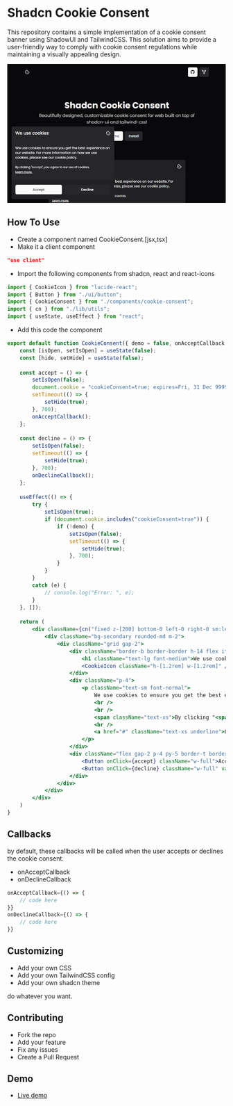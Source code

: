 # Shadcn Cookie Consent

This repository contains a simple implementation of a cookie consent banner using ShadowUI and TailwindCSS. This solution aims to provide a user-friendly way to comply with cookie consent regulations while maintaining a visually appealing design.

![preview](/public/preview.png)

## How To Use

- Create a component named CookieConsent.[jsx,tsx]
- Make it a client component

```json
"use client"
```

- Import the following components from shadcn, react and react-icons

```jsx
import { CookieIcon } from "lucide-react";
import { Button } from "./ui/button";
import { CookieConsent } from "./components/cookie-consent";
import { cn } from "./lib/utils";
import { useState, useEffect } from "react";
```

- Add this code the component

```jsx
export default function CookieConsent({ demo = false, onAcceptCallback = () => { }, onDeclineCallback = () => { } }) {
    const [isOpen, setIsOpen] = useState(false);
    const [hide, setHide] = useState(false);

    const accept = () => {
        setIsOpen(false);
        document.cookie = "cookieConsent=true; expires=Fri, 31 Dec 9999 23:59:59 GMT";
        setTimeout(() => {
            setHide(true);
        }, 700);
        onAcceptCallback();
    };

    const decline = () => {
        setIsOpen(false);
        setTimeout(() => {
            setHide(true);
        }, 700);
        onDeclineCallback();
    };

    useEffect(() => {
        try {
            setIsOpen(true);
            if (document.cookie.includes("cookieConsent=true")) {
                if (!demo) {
                    setIsOpen(false);
                    setTimeout(() => {
                        setHide(true);
                    }, 700);
                }
            }
        }
        catch (e) {
            // console.log("Error: ", e);
        }
    }, []);

    return (
        <div className={cn("fixed z-[200] bottom-0 left-0 right-0 sm:left-4 sm:bottom-4 w-full sm:max-w-md transition-transform duration-700", !isOpen ? "transition-[opacity,transform] translate-y-8 opacity-0" : "transition-[opacity,transform] translate-y-0 opacity-100", hide && "hidden")}>
            <div className="bg-secondary rounded-md m-2">
                <div className="grid gap-2">
                    <div className="border-b border-border h-14 flex items-center justify-between p-4">
                        <h1 className="text-lg font-medium">We use cookies</h1>
                        <CookieIcon className="h-[1.2rem] w-[1.2rem]" />
                    </div>
                    <div className="p-4">
                        <p className="text-sm font-normal">
                            We use cookies to ensure you get the best experience on our website. For more information on how we use cookies, please see our cookie policy.
                            <br />
                            <br />
                            <span className="text-xs">By clicking "<span className="font-medium opacity-80">Accept</span>", you agree to our use of cookies.</span>
                            <br />
                            <a href="#" className="text-xs underline">Learn more.</a>
                        </p>
                    </div>
                    <div className="flex gap-2 p-4 py-5 border-t border-border bg-background/20">
                        <Button onClick={accept} className="w-full">Accept</Button>
                        <Button onClick={decline} className="w-full" variant="secondary">Decline</Button>
                    </div>
                </div>
            </div>
        </div>
    )
}
```

## Callbacks

by default, these callbacks will be called when the user accepts or declines the cookie consent.

- onAcceptCallback
- onDeclineCallback

```jsx
onAcceptCallback={() => {
    // code here
}}
onDeclineCallback={() => { 
    // code here
}}
```

## Customizing

- Add your own CSS
- Add your own TailwindCSS config
- Add your own shadcn theme

do whatever you want.

## Contributing

- Fork the repo
- Add your feature
- Fix any issues
- Create a Pull Request

## Demo

- [Live demo](https://shadcn.com/cookie-consent)